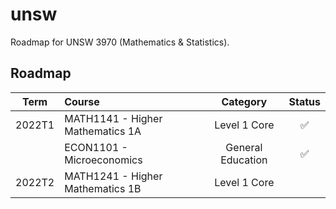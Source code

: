 # unsw

Roadmap for UNSW 3970 (Mathematics & Statistics).

## Roadmap

| Term   | Course                                                |      Category     | Status |
| :---:  | :---                                                  |       :---:       | :---:  |
| 2022T1 | MATH1141 - Higher Mathematics 1A                      | Level 1 Core      |   ✅   |
|        | ECON1101 - Microeconomics                             | General Education |   ✅   |
| 2022T2 | MATH1241 - Higher Mathematics 1B                      | Level 1 Core      |        |
